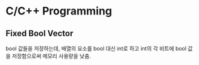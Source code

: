 # C/C++ Programming
## Fixed Bool Vector
bool 값들을 저장하는데, 배열의 요소를 bool 대신 int로 하고 int의 각 비트에 bool 값을 저장함으로써 메모리 사용량을 낮춤.
